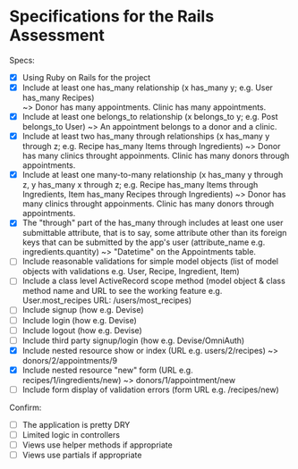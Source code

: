 # Specifications for the Rails Assessment

Specs:
- [x] Using Ruby on Rails for the project
- [x] Include at least one has_many relationship (x has_many y; e.g. User has_many Recipes)  
        ~> Donor has many appointments. Clinic has many appointments.
- [x] Include at least one belongs_to relationship (x belongs_to y; e.g. Post belongs_to User)
        ~> An appointment belongs to a donor and a clinic.
- [x] Include at least two has_many through relationships (x has_many y through z; e.g. Recipe has_many Items through Ingredients)
        ~> Donor has many clinics throught appoinments. Clinic has many donors through appointments. 
- [x] Include at least one many-to-many relationship (x has_many y through z, y has_many x through z; e.g. Recipe has_many Items through Ingredients, Item has_many Recipes through Ingredients)
        ~> Donor has many clinics throught appoinments. Clinic has many donors through appointments.
- [x] The "through" part of the has_many through includes at least one user submittable attribute, that is to say, some attribute other than its foreign keys that can be submitted by the app's user (attribute_name e.g. ingredients.quantity)
        ~> "Datetime" on the Appointments table.
- [ ] Include reasonable validations for simple model objects (list of model objects with validations e.g. User, Recipe, Ingredient, Item)
- [ ] Include a class level ActiveRecord scope method (model object & class method name and URL to see the working feature e.g. User.most_recipes URL: /users/most_recipes)
- [ ] Include signup (how e.g. Devise)
- [ ] Include login (how e.g. Devise)
- [ ] Include logout (how e.g. Devise)
- [ ] Include third party signup/login (how e.g. Devise/OmniAuth)
- [x] Include nested resource show or index (URL e.g. users/2/recipes)
        ~> donors/2/appointments/9
- [x] Include nested resource "new" form (URL e.g. recipes/1/ingredients/new)
        ~> donors/1/appointment/new
- [ ] Include form display of validation errors (form URL e.g. /recipes/new)

Confirm:
- [ ] The application is pretty DRY
- [ ] Limited logic in controllers
- [ ] Views use helper methods if appropriate
- [ ] Views use partials if appropriate